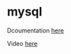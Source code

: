 # mysql

Dcoumentation [here](https://docs.technotim.live/posts/migrate-database-docker-kubernetes/)

Video [here](https://www.youtube.com/watch?v=jZvnkf_HgcY)